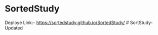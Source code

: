 # SortedStudy
Deploye Link:- https://sortedstudy.github.io/SortedStudy/
#   S o r t S t u d y - U p d a t e d  
 